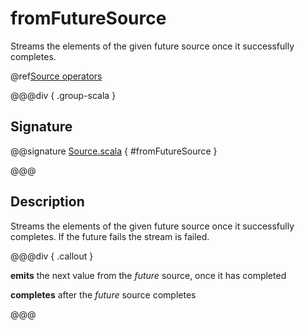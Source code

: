 # fromFutureSource

Streams the elements of the given future source once it successfully completes.

@ref[Source operators](../index.md#source-operators)

@@@div { .group-scala }

## Signature

@@signature [Source.scala]($akka$/akka-stream/src/main/scala/akka/stream/scaladsl/Source.scala) { #fromFutureSource }

@@@

## Description

Streams the elements of the given future source once it successfully completes. 
If the future fails the stream is failed.


@@@div { .callout }

**emits** the next value from the *future* source, once it has completed

**completes** after the *future* source completes

@@@

